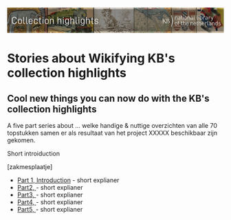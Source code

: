 ![Banner](../banners/KBTopstukkenBannerWikimedia_EN.jpg)
# Stories about Wikifying KB's collection highlights 

## Cool new things you can now do with the KB's collection highlights 
A five part series about ... welke handige & nuttige overzichten van alle 70 topstukken samen er als resultaat van het project XXXXX beschikbaar zijn gekomen.

Short introiduction 

[zakmesplaatje]

* [Part 1, Introduction](Cool%20new%20things%20you%20can%20now%20do%20with%20the%20KB's%20collection%20highlights%20-%20Part%201%2C%20Introduction.md) - short explianer
* [Part2, ]() - short explianer
* [Part3, ]() - short explianer
* [Part4, ]() - short explianer
* [Part5, ]() - short explianer
